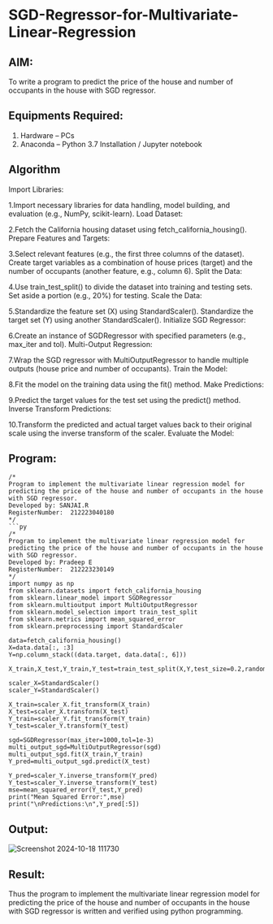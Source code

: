# SGD-Regressor-for-Multivariate-Linear-Regression

## AIM:
To write a program to predict the price of the house and number of occupants in the house with SGD regressor.

## Equipments Required:
1. Hardware – PCs
2. Anaconda – Python 3.7 Installation / Jupyter notebook

## Algorithm
Import Libraries:

1.Import necessary libraries for data handling, model building, and evaluation (e.g., NumPy, scikit-learn).
Load Dataset:

2.Fetch the California housing dataset using fetch_california_housing().
Prepare Features and Targets:

3.Select relevant features (e.g., the first three columns of the dataset).
Create target variables as a combination of house prices (target) and the number of occupants (another feature, e.g., column 6).
Split the Data:

4.Use train_test_split() to divide the dataset into training and testing sets. Set aside a portion (e.g., 20%) for testing.
Scale the Data:

5.Standardize the feature set (X) using StandardScaler().
Standardize the target set (Y) using another StandardScaler().
Initialize SGD Regressor:

6.Create an instance of SGDRegressor with specified parameters (e.g., max_iter and tol).
Multi-Output Regression:

7.Wrap the SGD regressor with MultiOutputRegressor to handle multiple outputs (house price and number of occupants).
Train the Model:

8.Fit the model on the training data using the fit() method.
Make Predictions:

9.Predict the target values for the test set using the predict() method.
Inverse Transform Predictions:

10.Transform the predicted and actual target values back to their original scale using the inverse transform of the scaler.
Evaluate the Model:



## Program:
```
/*
Program to implement the multivariate linear regression model for predicting the price of the house and number of occupants in the house with SGD regressor.
Developed by: SANJAI.R
RegisterNumber:  212223040180
*/
```py
/*
Program to implement the multivariate linear regression model for predicting the price of the house and number of occupants in the house with SGD regressor.
Developed by: Pradeep E
RegisterNumber:  212223230149
*/
import numpy as np
from sklearn.datasets import fetch_california_housing
from sklearn.linear_model import SGDRegressor
from sklearn.multioutput import MultiOutputRegressor
from sklearn.model_selection import train_test_split
from sklearn.metrics import mean_squared_error
from sklearn.preprocessing import StandardScaler

data=fetch_california_housing()
X=data.data[:, :3]
Y=np.column_stack((data.target, data.data[:, 6]))

X_train,X_test,Y_train,Y_test=train_test_split(X,Y,test_size=0.2,random_state=42)

scaler_X=StandardScaler()
scaler_Y=StandardScaler()

X_train=scaler_X.fit_transform(X_train)
X_test=scaler_X.transform(X_test)
Y_train=scaler_Y.fit_transform(Y_train)
Y_test=scaler_Y.transform(Y_test)

sgd=SGDRegressor(max_iter=1000,tol=1e-3)
multi_output_sgd=MultiOutputRegressor(sgd)
multi_output_sgd.fit(X_train,Y_train)
Y_pred=multi_output_sgd.predict(X_test)

Y_pred=scaler_Y.inverse_transform(Y_pred)
Y_test=scaler_Y.inverse_transform(Y_test)
mse=mean_squared_error(Y_test,Y_pred)
print("Mean Squared Error:",mse)
print("\nPredictions:\n",Y_pred[:5])
```


## Output:
![Screenshot 2024-10-18 111730](https://github.com/user-attachments/assets/2c9870a4-6114-49f2-b357-bcf55f49ea77)




## Result:
Thus the program to implement the multivariate linear regression model for predicting the price of the house and number of occupants in the house with SGD regressor is written and verified using python programming.
